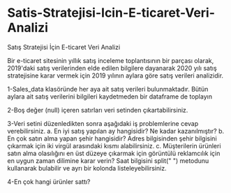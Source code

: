 # Satis-Stratejisi-Icin-E-ticaret-Veri-Analizi
Satış Stratejisi İçin E-ticaret Veri Analizi

Bir e-ticaret sitesinin yıllık satış inceleme toplantısının bir parçası
olarak, 2019'daki satış verilerinden elde edilen bilgilere dayanarak 2020 yılı satış stratejisine
karar vermek için 2019 yılının aylara göre satış verileri analizidir.

1-Sales_data klasöründe her aya ait satış verileri bulunmaktadır. Bütün aylara ait satış
verilerini bilgileri kaydetmeden bir dataframe de toplayın

2-Boş değer (null) içeren satırları veri setinden çıkartabilirsiniz.

3-Veri setini düzenledikten sonra aşağıdaki iş problemlerine cevap verebilirsiniz.
a. En iyi satış yapılan ay hangisidir? Ne kadar kazanılmıştır?
b. En çok satın alma yapan şehir hangisidir? Adres bilgisinden şehir bilgisini
çıkarmak için iki virgül arasındaki kısmı alabilirsiniz.
c. Müşterilerin ürünleri satın alma olasılığını en üst düzeye çıkarmak için
görüntülü reklamcılık için en uygun zaman dilimine karar verin? Saat
bilgisini split(" ") metodunu kullanarak bulabilir ve ayrı bir kolonda
listeleyebilirsiniz.

4-En çok hangi ürünler sattı?
